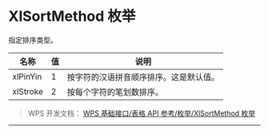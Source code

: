# XlSortMethod 枚举

指定排序类型。

| 名称     | 值  | 说明                                   |
|----------|-----|----------------------------------------|
| xlPinYin | 1   | 按字符的汉语拼音顺序排序。这是默认值。 |
| xlStroke | 2   | 按每个字符的笔划数排序。               |

> WPS 开发文档： [WPS 基础接口/表格 API 参考/枚举/XlSortMethod 枚举](https://qn.cache.wpscdn.cn/encs/doc/office_v19/topics/WPS%20%E5%9F%BA%E7%A1%80%E6%8E%A5%E5%8F%A3/%E8%A1%A8%E6%A0%BC%20API%20%E5%8F%82%E8%80%83/%E6%9E%9A%E4%B8%BE/XlSortMethod%20%E6%9E%9A%E4%B8%BE.html)

------------------------------------------------------------------------
